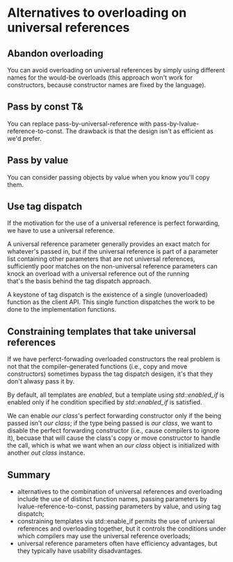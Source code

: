 Alternatives to overloading on universal references
===================================================


Abandon overloading
-------------------

You can avoid overloading on universal references by simply using
different names for the would-be overloads (this approach won't work
for constructors, because constructor names are fixed by the language).


Pass by const T&
----------------

You can replace pass-by-universal-reference with 
pass-by-lvalue- reference-to-const.
The drawback is that the design isn't as efficient as we'd prefer.


Pass by value
-------------

You can consider passing objects by value when you know you'll copy
them.


Use tag dispatch
----------------

If the motivation for the use of a universal reference is perfect
forwarding, we have to use a universal reference.

A universal reference parameter generally provides an exact match
for whatever's passed in, but if the universal reference is part
of a parameter list containing other parameters that are not
universal references, sufficiently poor matches on the non-universal
reference parameters can knock an overload with a universal
reference out of the running  
that's the basis behind the tag dispatch approach.

A keystone of tag dispatch is the existence of a single (unoverloaded)
function as the client API. This single function dispatches the work
to be done to the implementation functions.


Constraining templates that take universal references
-----------------------------------------------------

If we have perferct-forwading overloaded constructors
the real problem is not that the compiler-generated functions
(i.e., copy and move constructors) sometimes bypass the tag dispatch
desigen, it's that they don't alwasy pass it by.

By default, all templates are *enabled*, but a template using 
*std::enabled_if* is enabled only if he condition specified by
*std::enabled_if* is satisfied.

We can enable *our class*'s perfect forwarding constructor only if the
being passed isn't *our class*; if the type being passed is 
*our class*, we want to disable the perfect forwarding constructor
(i.e., cause compilers to ignore it), becuase that will cause the
class's copy or move constructor to handle the call, which is what
we want when an *our class* object is initialized with another 
*out class* instance.


Summary
-------

- alternatives to the combination of universal references and
  overloading include the use of distinct function names, passing
  parameters by lvalue-reference-to-const, passing parameters by value,
  and using tag dispatch;
- constraining templates via std::enable_if permits the use of
  universal references and overloading together, but it controls
  the conditions under which compilers may use the universal
  reference overloads;
- universal reference parameters often have efficiency advantages,
  but they typically have usability disadvantages.

